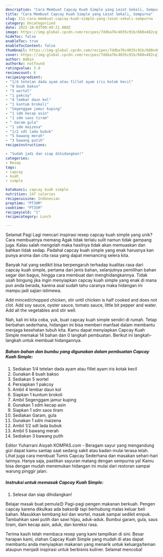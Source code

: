 ```yaml
---
description: "Cara Membuat Capcay Kuah Simple yang Lezat Sekali, Sempurna"
title: "Cara Membuat Capcay Kuah Simple yang Lezat Sekali, Sempurna"
slug: 211-cara-membuat-capcay-kuah-simple-yang-lezat-sekali-sempurna
category: Uncategorized
date: 2022-10-03T00:49:21.080Z
image: https://img-global.cpcdn.com/recipes/7ddba76c4035c91b/680x482cq70/capcay-kuah-simple-foto-resep-utama.jpg
hideToc: false
enableToc: true
enableTocContent: false
thumbnail: https://img-global.cpcdn.com/recipes/7ddba76c4035c91b/680x482cq70/capcay-kuah-simple-foto-resep-utama.jpg
cover: https://img-global.cpcdn.com/recipes/7ddba76c4035c91b/680x482cq70/capcay-kuah-simple-foto-resep-utama.jpg
author: Admin
authorAv: notfound
ratingvalue: 3.8
reviewcount: 6
recipeingredient:
- "1/4 tetelan dada ayam atau fillet ayam iris kotak kecil"
- "8 buah bakso"
- "5 wortel"
- "1 pakcoy"
- "4 lembar daun kol"
- "1 kuntum brokoli"
- "Segenggam jamur kuping"
- "1 sdm kecap asin"
- "1 sdm saos tiram"
- " Garam gula"
- "1 sdm maizena"
- "1/2 sdt lada bubuk"
- "5 bawang merah"
- "3 bawang putih"
recipeinstructions:

- "Sudah jadi dan siap dihidangkan!"
categories:
- Resep
tags:
- capcay
- kuah
- simple

katakunci: capcay kuah simple 
nutrition: 147 calories
recipecuisine: Indonesian
preptime: "PT39M"
cooktime: "PT35M"
recipeyield: "1"
recipecategory: Lunch

---
```



Selamat Pagi Lagi mencari inspirasi resep capcay kuah simple yang unik? Cara membuatnya memang Agak tidak terlalu sulit namun tidak gampang juga. Kalau salah mengolah maka hasilnya tidak akan memuaskan dan bahkan tidak sedap. Padahal capcay kuah simple yang enak harusnya kan punya aroma dan cita rasa yang dapat memancing selera kita.


Banyak hal yang sedikit bisa berpengaruh terhadap kualitas rasa dari capcay kuah simple, pertama dari jenis bahan, selanjutnya pemilihan bahan segar dan bagus, hingga cara membuat dan menghidangkannya. Tidak usah bingung jika ingin menyiapkan capcay kuah simple yang enak di mana pun anda berada, karena asal sudah tahu caranya maka hidangan ini mampu jadi sajian istimewa.

Add minced/chopped chicken, stir until chicken is half cooked and does not clot. Add soy sauce, oyster sauce, tomato sauce, little bit pepper and water. Add all the vegetables and stir well.


Nah, kali ini kita coba, yuk, buat capcay kuah simple sendiri di rumah. Tetap berbahan sederhana, hidangan ini bisa memberi manfaat dalam membantu menjaga kesehatan tubuh kita. Kamu dapat menyiapkan Capcay Kuah Simple memakai 14 bahan dan 0 langkah pembuatan. Berikut ini langkah-langkah untuk membuat hidangannya.

<!--inarticleads1-->

##### Bahan-bahan dan bumbu yang digunakan dalam pembuatan Capcay Kuah Simple:

1. Sediakan 1/4 tetelan dada ayam atau fillet ayam iris kotak kecil
1. Gunakan 8 buah bakso
1. Sediakan 5 wortel
1. Persiapkan 1 pakcoy
1. Ambil 4 lembar daun kol
1. Siapkan 1 kuntum brokoli
1. Ambil Segenggam jamur kuping
1. Gunakan 1 sdm kecap asin
1. Siapkan 1 sdm saos tiram
1. Sediakan  Garam, gula
1. Gunakan 1 sdm maizena
1. Ambil 1/2 sdt lada bubuk
1. Ambil 5 bawang merah
1. Sediakan 3 bawang putih


Editor Yuharrani Aisyah KOMPAS.com - Beragam sayur yang mengandung gizi dapat kamu santap saat sedang sakit atau badan mulai terasa lelah. Lihat juga cara membuat Tumis Capcay Sederhana dan masakan sehari-hari lainnya. Hanya saja, pastikan sayuran matang dengan sempurna ya! Kamu bisa dengan mudah menemukan hidangan ini mulai dari restoran sampai warung pinggir jalan. 

<!--inarticleads2-->

##### Instruksi untuk memasak Capcay Kuah Simple:


1. Selesai dan siap dihidangkan!

Belajar masak buat pemula😊 Pagi-pagi pengen makanan berkuah. Pengen capcay karena dikulkas ada bakso😄 tapi berhubung malas keluar beli bahan. Masukkan kembang kol dan wortel, masak sampai sedikit empuk. Tambahkan sawi putih dan sawi hijau, aduk-aduk. Bumbui garam, gula, saus tiram, dam kecap asin, aduk, dan koreksi rasa. 

Terima kasih telah membaca resep yang kami tampilkan di sini. Besar harapan kami, olahan Capcay Kuah Simple yang mudah di atas dapat membantu anda menyiapkan makanan yang menarik untuk keluarga/teman ataupun menjadi inspirasi untuk berbisnis kuliner. Selamat mencoba!
